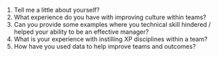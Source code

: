 1. Tell me a little about yourself?
1. What experience do you have with improving culture within teams?
2. Can you provide some examples where you technical skill hindered / helped your ability to be an effective manager?
3. What is your experience with instilling XP disciplines within a team?
4. How have you used data to help improve teams and outcomes?
